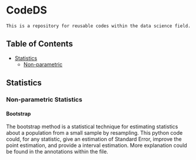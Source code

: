 # CodeDS

```
This is a repository for reusable codes within the data science field.
```

## Table of Contents

- [Statistics](#Statistics)
  - [Non-parametric](#Non-parametric-Statistics)


## Statistics

### Non-parametric Statistics

#### Bootstrap

The bootstrap method is a statistical technique for estimating statistics about a population from a small sample by resampling. This python code could, for any statistic, give an estimation of Standard Error, improve the point estimation, and provide a interval estimation. More explanation could be found in the annotations within the file.
